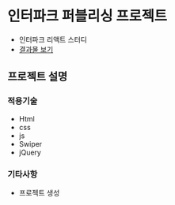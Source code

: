 # 인터파크 퍼블리싱 프로젝트

- 인터파크 리액트 스터디
- [결과물 보기](https://)

## 프로젝트 설명

### 적용기술

- Html
- css
- js
- Swiper
- jQuery

### 기타사항

- 프로젝트 생성
